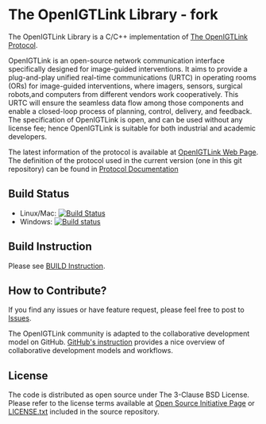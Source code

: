 The OpenIGTLink Library - fork
=======================

The OpenIGTLink Library is a C/C++ implementation of
[The OpenIGTLink Protocol](Documents/Protocol/index.md).

OpenIGTLink is an open-source network communication interface specifically
designed for image-guided interventions. It aims to provide a plug-and-play
unified real-time communications (URTC) in operating rooms (ORs) for image-guided
interventions, where imagers, sensors, surgical robots,and computers from
different vendors work cooperatively. This URTC will ensure the seamless data
flow among those components and enable a closed-loop process of planning, control,
delivery, and feedback. The specification of OpenIGTLink is open, and can be
used without any license fee; hence OpenIGTLink is suitable for both industrial
and academic developers.

The latest information of the protocol is available at [OpenIGTLink Web Page](http://openigtlink.org/).
The definition of the protocol used in the current version (one in this git repository)
can be found in [Protocol Documentation](Documents/Protocol/index.md)

Build Status
------------

* Linux/Mac: [![Build Status](https://travis-ci.org/openigtlink/OpenIGTLink.svg?branch=master)](https://travis-ci.org/openigtlink/OpenIGTLink)
* Windows: [![Build status](https://ci.appveyor.com/api/projects/status/beo8cej2nxu55ex0?svg=true)](https://ci.appveyor.com/project/openigtlink/openigtlink)

Build Instruction
-----------------

Please see [BUILD Instruction](BUILD.md).

How to Contribute?
------------------

If you find any issues or have feature request, please feel free to post
to [Issues](https://github.com/openigtlink/OpenIGTLink/issues).

The OpenIGTLink community is adapted to the collaborative development model on GitHub.
[GitHub's instruction](https://help.github.com/articles/about-collaborative-development-models/)
provides a nice overview of collaborative development models and workflows.

License
-------
The code is distributed as open source under The 3-Clause BSD License. Please refer to the license terms
available at [Open Source Initiative Page](https://opensource.org/licenses/BSD-3-Clause) or
[LICENSE.txt](LICENSE.txt) included in the source repository.
